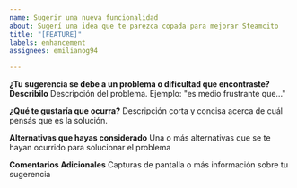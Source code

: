 ```yaml
---
name: Sugerir una nueva funcionalidad
about: Sugerí una idea que te parezca copada para mejorar Steamcito
title: "[FEATURE]"
labels: enhancement
assignees: emilianog94

---
```


**¿Tu sugerencia se debe a un problema o dificultad que encontraste? Describilo**
Descripción del problema. Ejemplo: "es medio frustrante que..."

**¿Qué te gustaría que ocurra?**
Descripción corta y concisa acerca de cuál pensás que es la solución.

**Alternativas que hayas considerado**
Una o más alternativas que se te hayan ocurrido para solucionar el problema

**Comentarios Adicionales**
Capturas de pantalla o más información sobre tu sugerencia
